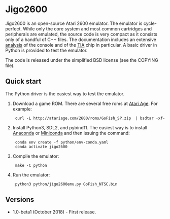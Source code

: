 Jigo2600
========

Jigo2600 is an open-source Atari 2600 emulator. The emulator is cycle-perfect. While only the core system and most common cartridges and peripherals are emulated, the source code is very compact as it consists only of a handful of C++ files. The documentation includes an extensive [analysis](doc/Atari2600.md) of the console and of the [TIA](doc/TIA.md) chip in particular. A basic driver in Python is provided to test the emulator.

The code is released under the simplified BSD license (see the COPYING file).

Quick start
-----------

The Python driver is the easiest way to test the emulator.

1. Download a game ROM. There are several free roms at [Atari Age](http://www.atariage.com/software_list.html?SystemID=2600&searchRarity=11). For example:

        curl -L http://atariage.com/2600/roms/GoFish_SP.zip  | bsdtar -xf-

2. Install Python3, SDL2, and pybind11. The easiest way is to install [Anaconda](https://www.anaconda.com/download/) or [Miniconda](https://conda.io/miniconda.html) and then issuing the command:

        conda env create -f python/env-conda.yaml
        conda activate jigo2600

3. Compile the emulator:

        make -C python

4. Run the emulator:

        python3 python/jigo2600emu.py GoFish_NTSC.bin

Versions
--------

* 1.0-beta1 (October 2018) - First release.

